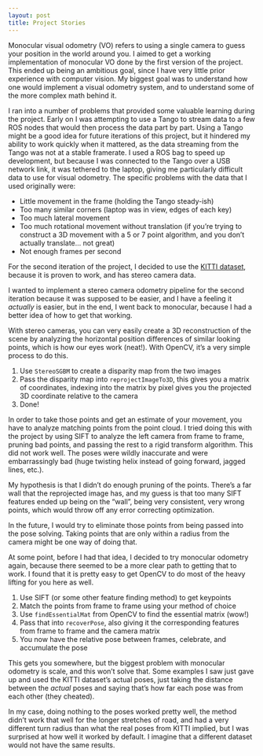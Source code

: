 ```yaml
---
layout: post
title: Project Stories
---
```


Monocular visual odometry (VO) refers to using a single camera to guess your position in the world around you. I aimed to get a working implementation of monocular VO done by the first version of the project. This ended up being an ambitious goal, since I have very little prior experience with computer vision. My biggest goal was to understand how one would implement a visual odometry system, and to understand some of the more complex math behind it.

I ran into a number of problems that provided some valuable learning during the project. Early on I was attempting to use a Tango to stream data to a few ROS nodes that would then process the data part by part. Using a Tango might be a good idea for future iterations of this project, but it hindered my ability to work quickly when it mattered, as the data streaming from the Tango was not at a stable framerate. I used a ROS bag to speed up development, but because I was connected to the Tango over a USB network link, it was tethered to the laptop, giving me particularly difficult data to use for visual odometry. The specific problems with the data that I used originally were:

 - Little movement in the frame (holding the Tango steady-ish)
 - Too many similar corners (laptop was in view, edges of each key)
 - Too much lateral movement
 - Too much rotational movement without translation (if you’re trying to construct a 3D movement with a 5 or 7 point algorithm, and you don’t actually translate… not great)
 - Not enough frames per second

For the second iteration of the project, I decided to use the [KITTI dataset](http://www.cvlibs.net/datasets/kitti/), because it is proven to work, and has stereo camera data.

I wanted to implement a stereo camera odometry pipeline for the second iteration because it was supposed to be easier, and I have a feeling it *actually* is easier, but in the end, I went back to monocular, because I had a better idea of how to get that working.

With stereo cameras, you can very easily create a 3D reconstruction of the scene by analyzing the horizontal position differences of similar looking points, which is how our eyes work (neat!). With OpenCV, it’s a very simple process to do this.
1. Use `StereoSGBM` to create a disparity map from the two images
2. Pass the disparity map into `reprojectImageTo3D`, this gives you a matrix of coordinates, indexing into the matrix by pixel gives you the projected 3D coordinate relative to the camera
3. Done!

In order to take those points and get an estimate of your movement, you have to analyze matching points from the point cloud. I tried doing this with the project by using SIFT to analyze the left camera from frame to frame, pruning bad points, and passing the rest to a rigid transform algorithm. This did not work well. The poses were wildly inaccurate and were embarrassingly bad (huge twisting helix instead of going forward, jagged lines, etc.).

My hypothesis is that I didn’t do enough pruning of the points. There’s a far wall that the reprojected image has, and my guess is that too many SIFT features ended up being on the “wall”, being very consistent, very wrong points, which would throw off any error correcting optimization.

In the future, I would try to eliminate those points from being passed into the pose solving. Taking points that are only within a radius from the camera might be one way of doing that.

At some point, before I had that idea, I decided to try monocular odometry again, because there seemed to be a more clear path to getting that to work. I found that it is pretty easy to get OpenCV to do most of the heavy lifting for you here as well.
1. Use SIFT (or some other feature finding method) to get keypoints
2. Match the points from frame to frame using your method of choice
3. Use `findEssentialMat` from OpenCV to find the essential matrix (wow!)
4. Pass that into `recoverPose`, also giving it the corresponding features from frame to frame and the camera matrix
5. You now have the relative pose between frames, celebrate, and accumulate the pose

This gets you somewhere, but the biggest problem with monocular odometry is scale, and this won’t solve that. Some examples I saw just gave up and used the KITTI dataset’s actual poses, just taking the distance between the *actual* poses and saying that’s how far each pose was from each other (they cheated).

In my case, doing nothing to the poses worked pretty well, the method didn’t work that well for the longer stretches of road, and had a very different turn radius than what the real poses from KITTI implied, but I was surprised at how well it worked by default. I imagine that a different dataset would not have the same results.
